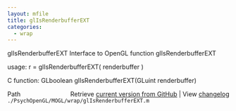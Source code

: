 ```yaml
---
layout: mfile
title: glIsRenderbufferEXT
categories:
  - wrap
---
```


glIsRenderbufferEXT  Interface to OpenGL function glIsRenderbufferEXT

usage:  r = glIsRenderbufferEXT\( renderbuffer \)

C function:  GLboolean glIsRenderbufferEXT\(GLuint renderbuffer\)


<div class="code_header" style="text-align:right;">
  <span style="float:left;">Path&nbsp;&nbsp;</span> <span class="counter">Retrieve <a href=
  "https://raw.github.com/Psychtoolbox-3/Psychtoolbox-3/beta/./PsychOpenGL/MOGL/wrap/glIsRenderbufferEXT.m">current version from GitHub</a> | View <a href=
  "https://github.com/Psychtoolbox-3/Psychtoolbox-3/commits/beta/./PsychOpenGL/MOGL/wrap/glIsRenderbufferEXT.m">changelog</a></span>
</div>
<div class="code">
  <code>./PsychOpenGL/MOGL/wrap/glIsRenderbufferEXT.m</code>
</div>
